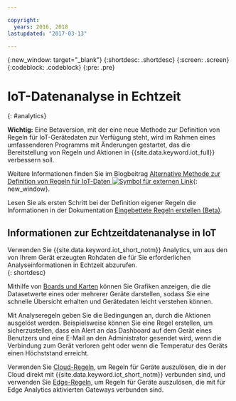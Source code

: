 ```yaml
---

copyright:
  years: 2016, 2018
lastupdated: "2017-03-13"

---
```


{:new_window: target="_blank"}
{:shortdesc: .shortdesc}
{:screen: .screen}
{:codeblock: .codeblock}
{:pre: .pre}


# IoT-Datenanalyse in Echtzeit
{: #analytics}  

**Wichtig:** Eine Betaversion, mit der eine neue Methode zur Definition von Regeln für IoT-Gerätedaten zur Verfügung steht,
wird im Rahmen eines umfassenderen Programms mit Änderungen gestartet, das die Bereitstellung von Regeln und Aktionen in {{site.data.keyword.iot_full}} verbessern soll.

Weitere Informationen finden Sie im Blogbeitrag [Alternative Methode zur Definition von Regeln für IoT-Daten ![Symbol für externen Link](../../icons/launch-glyph.svg "Symbol für externen Link")](https://developer.ibm.com/iotplatform/2018/03/01/alternative-approach-defining-rules-iot-data/){: new_window}.

Lesen Sie als ersten Schritt bei der Definition eigener Regeln die Informationen in der Dokumentation [Eingebettete Regeln erstellen (Beta)](information_management/im_rules.html).

## Informationen zur Echtzeitdatenanalyse in IoT

Verwenden Sie {{site.data.keyword.iot_short_notm}} Analytics, um aus den von Ihrem Gerät erzeugten Rohdaten die für Sie erforderlichen Analyseinformationen in Echtzeit abzurufen.  
{: shortdesc}

Mithilfe von [Boards und Karten](data_visualization.html) können Sie Grafiken anzeigen, die die Datasetwerte eines oder mehrerer Geräte darstellen, sodass Sie eine schnelle Übersicht erhalten und Gerätedaten leicht verstehen können.

Mit Analyseregeln geben Sie die Bedingungen an, durch die Aktionen ausgelöst werden. Beispielsweise können Sie eine Regel erstellen, um sicherzustellen, dass ein Alert an das Dashboard auf dem Gerät eines Benutzers und eine E-Mail an den Administrator gesendet wird, wenn die Verbindung zum Gerät verloren geht oder wenn die Temperatur des Geräts einen Höchststand erreicht.

Verwenden Sie [Cloud-Regeln](cloud_analytics.html), um Regeln für Geräte auszulösen, die in der Cloud direkt mit {{site.data.keyword.iot_short_notm}} verbunden sind, und verwenden Sie [Edge-Regeln](edge_analytics.html), um Regeln für Geräte auszulösen, die mit für Edge Analytics aktivierten Gateways verbunden sind.
